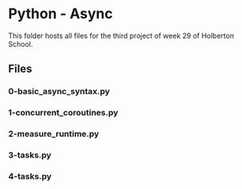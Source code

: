 # Python - Async 

This folder hosts all files for the third project of week 29 of Holberton School.

## Files
### 0-basic_async_syntax.py
### 1-concurrent_coroutines.py
### 2-measure_runtime.py
### 3-tasks.py
### 4-tasks.py
